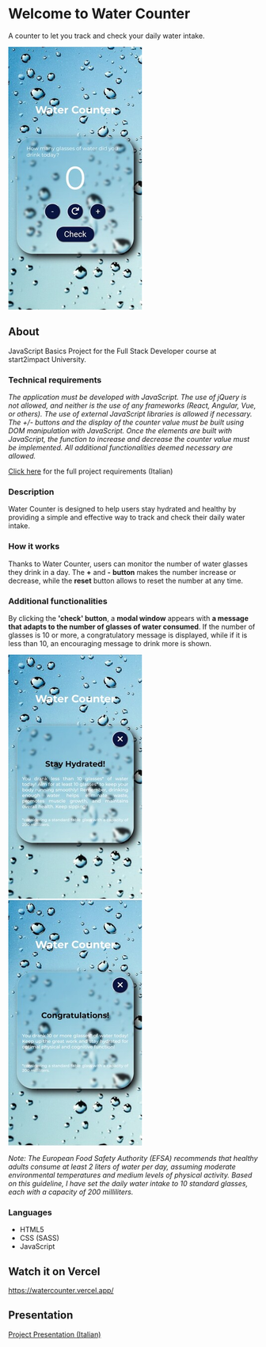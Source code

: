 # Welcome to Water Counter

A counter to let you track and check your daily water intake.

![WaterCounter](https://github.com/noemisonlieti/WaterCounter/blob/main/assets/media/img/WaterCounter-screen.jpg)

## About

JavaScript Basics Project for the Full Stack Developer course at start2impact University.

### Technical requirements

_The application must be developed with JavaScript._ 
_The use of jQuery is not allowed, and neither is the use of any frameworks (React, Angular, Vue, or others)._ 
_The use of external JavaScript libraries is allowed if necessary. The +/- buttons and the display of the counter value must be built using DOM manipulation with JavaScript._ 
_Once the elements are built with JavaScript, the function to increase and decrease the counter value must be implemented._ 
_All additional functionalities deemed necessary are allowed._

[Click here](https://drive.google.com/file/d/1Hrh_TFJ1e8tslP84QzLSDYd8DreBW-YY/view?usp=sharing) for the full project requirements (Italian)

### Description

Water Counter is designed to help users stay hydrated and healthy by providing a simple and effective way to track and check their daily water intake.

### How it works

Thanks to Water Counter, users can monitor the number of water glasses they drink in a day.
The **+** and **-** **button** makes the number increase or decrease, while the **reset** button allows to reset the number at any time. 

### Additional functionalities

By clicking the **'check' button**, a **modal window** appears with **a message that adapts to the number of glasses of water consumed**. If the number of glasses is 10 or more, a congratulatory message is displayed, while if it is less than 10, an encouraging message to drink more is shown.

![WaterModal-message1](https://github.com/noemisonlieti/WaterCounter/blob/main/assets/media/img/WaterModal-screen_message1.jpg)
![WaterModal-message2](https://github.com/noemisonlieti/WaterCounter/blob/main/assets/media/img/WaterModal-screen_message2.jpg)

*Note: The European Food Safety Authority (EFSA) recommends that healthy adults consume at least 2 liters of water per day, assuming moderate environmental temperatures and medium levels of physical activity. Based on this guideline, I have set the daily water intake to 10 standard glasses, each with a capacity of 200 milliliters.*

### Languages

- HTML5
- CSS (SASS)
- JavaScript

## Watch it on Vercel
https://watercounter.vercel.app/

## Presentation

[Project Presentation (Italian)](https://drive.google.com/file/d/1Hl6P1Zay4w6PfVY0GUcz91-TOki-w7pS/view?usp=sharing)



